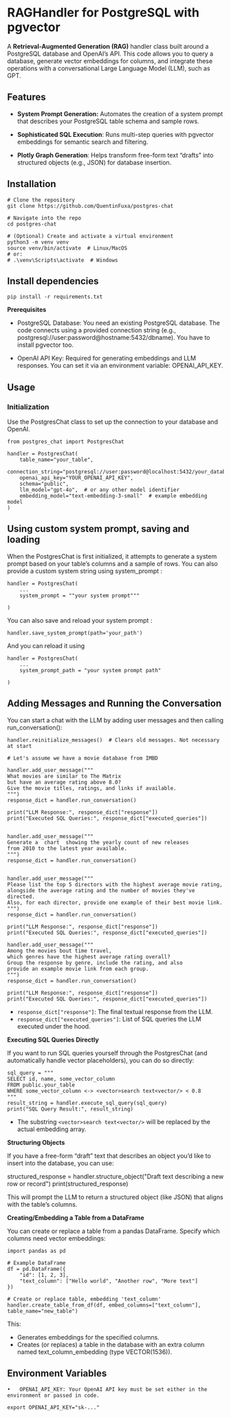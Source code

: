# RAGHandler for PostgreSQL with pgvector

A **Retrieval-Augmented Generation (RAG)** handler class built around a PostgreSQL database and OpenAI’s API. This code allows you to query a database, generate vector embeddings for columns, and integrate these operations with a conversational Large Language Model (LLM), such as GPT.

## Features

- **System Prompt Generation:** Automates the creation of a system prompt that describes your PostgreSQL table schema and sample rows.

- **Sophisticated SQL Execution**:  Runs multi-step queries with pgvector embeddings for semantic search and filtering.

- **Plotly Graph Generation**: Helps transform free-form text “drafts” into structured objects (e.g., JSON) for database insertion.


## Installation

```
# Clone the repository
git clone https://github.com/QuentinFuxa/postgres-chat

# Navigate into the repo
cd postgres-chat

# (Optional) Create and activate a virtual environment
python3 -m venv venv
source venv/bin/activate  # Linux/MacOS
# or:
# .\venv\Scripts\activate  # Windows
```


## Install dependencies

```
pip install -r requirements.txt
```


**Prerequisites**

-	PostgreSQL Database: You need an existing PostgreSQL database. The code connects using a provided connection string (e.g., postgresql://user:password@hostname:5432/dbname). You have to install pgvector too.

-	OpenAI API Key: Required for generating embeddings and LLM responses. You can set it via an environment variable: OPENAI_API_KEY.

## Usage

### Initialization

Use the PostgresChat class to set up the connection to your database and OpenAI.

```
from postgres_chat import PostgresChat

handler = PostgresChat(
    table_name="your_table",
    connection_string="postgresql://user:password@localhost:5432/your_database",
    openai_api_key="YOUR_OPENAI_API_KEY",
    schema="public",
    llm_model="gpt-4o",  # or any other model identifier
    embedding_model="text-embedding-3-small"  # example embedding model
)
```

## Using custom system prompt, saving and loading

When the PostgresChat is first initialized, it attempts to generate a system prompt based on your table’s columns and a sample of rows. You can also provide a custom system string using system_prompt :

```
handler = PostgresChat(
    ...
	system_prompt = ""your system prompt"""

)
```

You can also save and reload your system prompt :

```
handler.save_system_prompt(path='your_path')
```

And you can reload it using 

```
handler = PostgresChat(
    ...
	system_prompt_path = "your system prompt path"

)
```


## Adding Messages and Running the Conversation

You can start a chat with the LLM by adding user messages and then calling run_conversation():

```
handler.reinitialize_messages()  # Clears old messages. Not necessary at start

# Let's assume we have a movie database from IMBD

handler.add_user_message("""
What movies are similar to The Matrix
but have an average rating above 8.0?
Give the movie titles, ratings, and links if available.
""")
response_dict = handler.run_conversation()

print("LLM Response:", response_dict["response"])
print("Executed SQL Queries:", response_dict["executed_queries"])


handler.add_user_message("""
Generate a  chart  showing the yearly count of new releases 
from 2010 to the latest year available.
""")
response_dict = handler.run_conversation()


handler.add_user_message("""
Please list the top 5 directors with the highest average movie rating, 
alongside the average rating and the number of movies they've directed. 
Also, for each director, provide one example of their best movie link.
""")
response_dict = handler.run_conversation()

print("LLM Response:", response_dict["response"])
print("Executed SQL Queries:", response_dict["executed_queries"])

handler.add_user_message("""
Among the movies bout time travel, 
which genres have the highest average rating overall? 
Group the response by genre, include the rating, and also 
provide an example movie link from each group.
""")
response_dict = handler.run_conversation()

print("LLM Response:", response_dict["response"])
print("Executed SQL Queries:", response_dict["executed_queries"])

```

- ```response_dict["response"]```: The final textual response from the LLM.
- ```response_dict["executed_queries"]```: List of SQL queries the LLM executed under the hood.

**Executing SQL Queries Directly**

If you want to run SQL queries yourself through the PostgresChat (and automatically handle vector placeholders), you can do so directly:

```
sql_query = """
SELECT id, name, some_vector_column
FROM public.your_table
WHERE some_vector_column <-> <vector>search text<vector/> < 0.8
"""
result_string = handler.execute_sql_query(sql_query)
print("SQL Query Result:", result_string)
```

- The substring ```<vector>search text<vector/>``` will be replaced by the actual embedding array.

**Structuring Objects**

If you have a free-form “draft” text that describes an object you’d like to insert into the database, you can use:

structured_response = handler.structure_object("Draft text describing a new row or record")
print(structured_response)

This will prompt the LLM to return a structured object (like JSON) that aligns with the table’s columns.

**Creating/Embedding a Table from a DataFrame**

You can create or replace a table from a pandas DataFrame. Specify which columns need vector embeddings:

```
import pandas as pd

# Example DataFrame
df = pd.DataFrame({
    "id": [1, 2, 3],
    "text_column": ["Hello world", "Another row", "More text"]
})

# Create or replace table, embedding 'text_column'
handler.create_table_from_df(df, embed_columns=["text_column"], table_name="new_table")
```

This:

- Generates embeddings for the specified columns.
- Creates (or replaces) a table in the database with an extra column named text_column_embedding (type VECTOR(1536)).

## Environment Variables
	•	OPENAI_API_KEY: Your OpenAI API key must be set either in the environment or passed in code.

```
export OPENAI_API_KEY="sk-..."
```